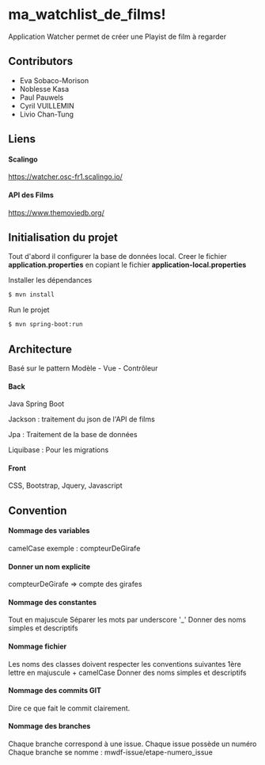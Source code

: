 # ma_watchlist_de_films!


Application Watcher permet de créer une Playist de film à regarder

## Contributors

  - Eva Sobaco-Morison
  - Noblesse Kasa
  - Paul Pauwels
  - Cyril VUILLEMIN
  - Livio Chan-Tung
  
## Liens 
#### Scalingo
https://watcher.osc-fr1.scalingo.io/
#### API des Films
https://www.themoviedb.org/

  
## Initialisation du projet

Tout d'abord il configurer la base de données local.
Creer le fichier **application.properties** en copiant le fichier **application-local.properties**

Installer les dépendances
```sh
$ mvn install
```

Run le projet
```sh
$ mvn spring-boot:run
```

## Architecture
Basé sur le pattern Modèle - Vue - Contrôleur

#### Back

Java Spring Boot

Jackson : traitement du json de l'API de films

Jpa : Traitement de la base de données

Liquibase : Pour les migrations

#### Front
CSS, Bootstrap, Jquery, Javascript

## Convention
#### Nommage des variables
camelCase exemple : compteurDeGirafe

#### Donner un nom explicite
compteurDeGirafe => compte des girafes

#### Nommage des constantes
Tout en majuscule
Séparer les mots par underscore '_'
Donner des noms simples et descriptifs

#### Nommage fichier
Les noms des classes doivent respecter les conventions suivantes 
1ère lettre en majuscule + camelCase
Donner des noms simples et descriptifs

#### Nommage des commits GIT
Dire ce que fait le commit clairement.

#### Nommage des branches
Chaque branche correspond à une issue.
Chaque issue possède un numéro
Chaque branche se nomme : mwdf-issue/etape-numero_issue
